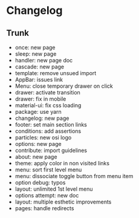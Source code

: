 
# Changelog

## Trunk

* once: new page
* sleep: new page
* handler: new page doc
* cascade: new page
* template: remove unsued import
* AppBar: issues link
* Menu: close temporary drawer on click
* drawer: activate transition
* drawer: fix in mobile
* material-ui: fix css loading
* package: use yarn
* changelog: new page
* footer: set main section links
* conditions: add assertions
* particles: new osi logo
* options: new page
* contribute: import guidelines
* about: new page
* theme: apply color in non visited links
* menu: sort first level menu
* menu: dissociate toggle button from menu item
* option debug: typos
* layout: unlimited 1st level menu
* options attempt: new doc
* layout: multiple esthetic improvements
* pages: handle redirects

